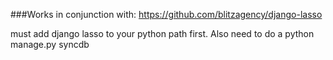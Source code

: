 ###Works in conjunction with:
	https://github.com/blitzagency/django-lasso

must add django lasso to your python path first.  Also need to do a python manage.py syncdb